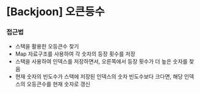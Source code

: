 # [Backjoon] 오큰등수

### 접근법

-   스택을 활용한 오등큰수 찾기
-   Map 자료구조를 사용하여 각 숫자의 등장 횟수를 저장
-   스택을 사용하여 인덱스를 저장하면서, 오른쪽에서 등장 횟수가 더 높은 숫자를 찾음
-   현재 숫자의 빈도수가 스택에 저장된 인덱스의 숫자 빈도수보다 크다면, 해당 인덱스의 오등큰수를 현재 숫자로 갱신
